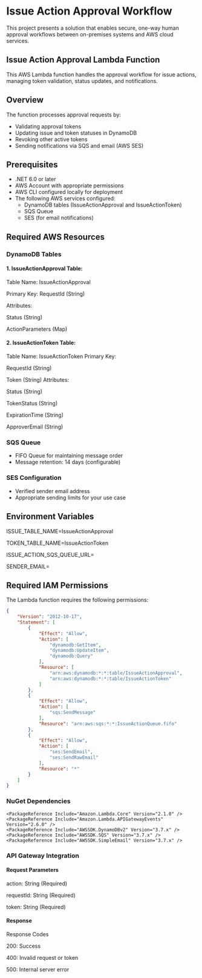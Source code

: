 # Issue Action Approval Workflow
This project presents a solution that enables secure, one-way human approval workflows between on-premises systems and AWS cloud services.

## Issue Action Approval Lambda Function

This AWS Lambda function handles the approval workflow for issue actions, managing token validation, status updates, and notifications.

## Overview

The function processes approval requests by:
- Validating approval tokens
- Updating issue and token statuses in DynamoDB
- Revoking other active tokens
- Sending notifications via SQS and email (AWS SES)

## Prerequisites

- .NET 6.0 or later
- AWS Account with appropriate permissions
- AWS CLI configured locally for deployment
- The following AWS services configured:
  - DynamoDB tables (IssueActionApproval and IssueActionToken)
  - SQS Queue
  - SES (for email notifications)

## Required AWS Resources

### DynamoDB Tables

#### 1. IssueActionApproval Table:

Table Name: IssueActionApproval

Primary Key: RequestId (String)

Attributes:

Status (String)

ActionParameters (Map)

#### 2. IssueActionToken Table:

Table Name: IssueActionToken
Primary Key:


RequestId (String)

Token (String) Attributes:

Status (String)

TokenStatus (String)

ExpirationTime (String)

ApproverEmail (String)

### SQS Queue
- FIFO Queue for maintaining message order
- Message retention: 14 days (configurable)

### SES Configuration
- Verified sender email address
- Appropriate sending limits for your use case

## Environment Variables
ISSUE_TABLE_NAME=IssueActionApproval

TOKEN_TABLE_NAME=IssueActionToken

ISSUE_ACTION_SQS_QUEUE_URL=<your-sqs-queue-url>

SENDER_EMAIL=<your-verified-ses-email>


## Required IAM Permissions

The Lambda function requires the following permissions:

```json
{
    "Version": "2012-10-17",
    "Statement": [
        {
            "Effect": "Allow",
            "Action": [
                "dynamodb:GetItem",
                "dynamodb:UpdateItem",
                "dynamodb:Query"
            ],
            "Resource": [
                "arn:aws:dynamodb:*:*:table/IssueActionApproval",
                "arn:aws:dynamodb:*:*:table/IssueActionToken"
            ]
        },
        {
            "Effect": "Allow",
            "Action": [
                "sqs:SendMessage"
            ],
            "Resource": "arn:aws:sqs:*:*:IssueActionQueue.fifo"
        },
        {
            "Effect": "Allow",
            "Action": [
                "ses:SendEmail",
                "ses:SendRawEmail"
            ],
            "Resource": "*"
        }
    ]
}
```

### NuGet Dependencies
```
<PackageReference Include="Amazon.Lambda.Core" Version="2.1.0" />
<PackageReference Include="Amazon.Lambda.APIGatewayEvents" Version="2.6.0" />
<PackageReference Include="AWSSDK.DynamoDBv2" Version="3.7.x" />
<PackageReference Include="AWSSDK.SQS" Version="3.7.x" />
<PackageReference Include="AWSSDK.SimpleEmail" Version="3.7.x" />
```
### API Gateway Integration
#### Request Parameters

action: String (Required)

requestId: String (Required)

token: String (Required)

#### Response

Response Codes

200: Success

400: Invalid request or token

500: Internal server error